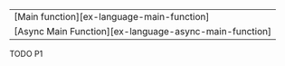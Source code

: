 ||
|--------|
| [Main function][ex-language-main-function] |
| [Async Main Function][ex-language-async-main-function] |

<div class="hidden">
TODO P1
</div>

